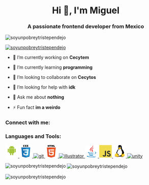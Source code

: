 <h1 align="center">Hi 👋, I'm Miguel</h1>
<h3 align="center">A passionate frontend developer from Mexico</h3>

<p align="left"> <img src="https://komarev.com/ghpvc/?username=soyunpobreytristependejo&label=Profile%20views&color=0e75b6&style=flat" alt="soyunpobreytristependejo" /> </p>

<p align="left"> <a href="https://github.com/ryo-ma/github-profile-trophy"><img src="https://github-profile-trophy.vercel.app/?username=soyunpobreytristependejo" alt="soyunpobreytristependejo" /></a> </p>

- 🔭 I’m currently working on **Cecytem**

- 🌱 I’m currently learning **programming**

- 👯 I’m looking to collaborate on **Cecytos**

- 🤝 I’m looking for help with **idk**

- 💬 Ask me about **nothing**

- ⚡ Fun fact **im a weirdo**

<h3 align="left">Connect with me:</h3>
<p align="left">
</p>

<h3 align="left">Languages and Tools:</h3>
<p align="left"> <a href="https://developer.android.com" target="_blank" rel="noreferrer"> <img src="https://raw.githubusercontent.com/devicons/devicon/master/icons/android/android-original-wordmark.svg" alt="android" width="40" height="40"/> </a> <a href="https://www.w3schools.com/css/" target="_blank" rel="noreferrer"> <img src="https://raw.githubusercontent.com/devicons/devicon/master/icons/css3/css3-original-wordmark.svg" alt="css3" width="40" height="40"/> </a> <a href="https://git-scm.com/" target="_blank" rel="noreferrer"> <img src="https://www.vectorlogo.zone/logos/git-scm/git-scm-icon.svg" alt="git" width="40" height="40"/> </a> <a href="https://www.w3.org/html/" target="_blank" rel="noreferrer"> <img src="https://raw.githubusercontent.com/devicons/devicon/master/icons/html5/html5-original-wordmark.svg" alt="html5" width="40" height="40"/> </a> <a href="https://www.adobe.com/in/products/illustrator.html" target="_blank" rel="noreferrer"> <img src="https://www.vectorlogo.zone/logos/adobe_illustrator/adobe_illustrator-icon.svg" alt="illustrator" width="40" height="40"/> </a> <a href="https://www.java.com" target="_blank" rel="noreferrer"> <img src="https://raw.githubusercontent.com/devicons/devicon/master/icons/java/java-original.svg" alt="java" width="40" height="40"/> </a> <a href="https://developer.mozilla.org/en-US/docs/Web/JavaScript" target="_blank" rel="noreferrer"> <img src="https://raw.githubusercontent.com/devicons/devicon/master/icons/javascript/javascript-original.svg" alt="javascript" width="40" height="40"/> </a> <a href="https://www.linux.org/" target="_blank" rel="noreferrer"> <img src="https://raw.githubusercontent.com/devicons/devicon/master/icons/linux/linux-original.svg" alt="linux" width="40" height="40"/> </a> <a href="https://unity.com/" target="_blank" rel="noreferrer"> <img src="https://www.vectorlogo.zone/logos/unity3d/unity3d-icon.svg" alt="unity" width="40" height="40"/> </a> </p>

<p><img align="left" src="https://github-readme-stats.vercel.app/api/top-langs?username=soyunpobreytristependejo&show_icons=true&locale=en&layout=compact" alt="soyunpobreytristependejo" /></p>

<p>&nbsp;<img align="center" src="https://github-readme-stats.vercel.app/api?username=soyunpobreytristependejo&show_icons=true&locale=en" alt="soyunpobreytristependejo" /></p>

<p><img align="center" src="https://github-readme-streak-stats.herokuapp.com/?user=soyunpobreytristependejo&" alt="soyunpobreytristependejo" /></p>

<!---
soyunpobreytristependejo/soyunpobreytristependejo is a ✨ special ✨ repository because its `README.md` (this file) appears on your GitHub profile.
You can click the Preview link to take a look at your changes.
--->
